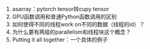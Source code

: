 1. asarray：pytorch tensor转cupy tensor
2. GPU函数调用和普通Python函数调用的区别
3. 如何使得不同的线程work on不同的数据（线程的id）？
4. 为什么要有两级的parallelism和线程块这个概念？
5. Putting it all together：一个具体的例子
